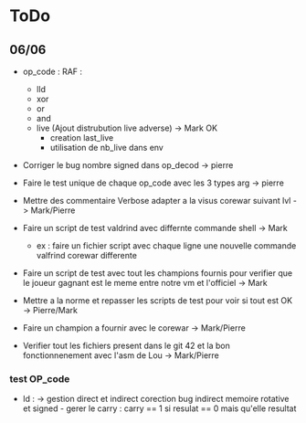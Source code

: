 # ToDo

## 06/06

- op_code : RAF :
	- lld
	- xor
	- or
	- and
	- live (Ajout distrubution live adverse) -> Mark OK
		- creation last_live
		- utilisation de nb_live dans env

- Corriger le bug nombre signed dans op_decod -> pierre
- Faire le test unique de chaque op_code avec les 3 types arg -> pierre
- Mettre des commentaire Verbose adapter a la visus corewar suivant lvl -> Mark/Pierre
- Faire un script de test valdrind avec differnte commande shell -> Mark
	- ex : faire un fichier script avec chaque ligne une nouvelle commande valfrind corewar differente
- Faire un script de test avec tout les champions fournis pour verifier que le joueur gagnant est le meme entre notre vm et l'officiel -> Mark
- Mettre a la norme et repasser les scripts de test pour voir si tout est OK -> Pierre/Mark
- Faire un champion a fournir avec le corewar -> Mark/Pierre
- Verifier tout les fichiers present dans le git 42 et la bon fonctionnenement avec l'asm de Lou -> Mark/Pierre


### test OP_code

 - ld : -> gestion direct et indirect corection bug indirect memoire rotative et signed
 		- gerer le carry : carry == 1 si resulat == 0 mais qu'elle resultat

